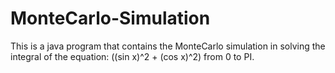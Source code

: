 # MonteCarlo-Simulation

This is a java program that contains the MonteCarlo simulation in solving the integral of the equation:
((sin x)^2 + (cos x)^2) from 0 to PI.
